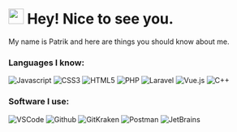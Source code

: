 <h1><img src="https://emojis.slackmojis.com/emojis/images/1531849430/4246/blob-sunglasses.gif?1531849430" width="30"/> Hey! Nice to see you.</h1>

My name is Patrik and here are things you should know about me.

### Languages I know:
![Javascript](https://img.shields.io/static/v1?label=JavaScript&message=ES7&style=for-the-badge&color=F7DF1E&logo=JavaScript)
![CSS3](https://img.shields.io/static/v1?label=CSS&message=CSS3&style=for-the-badge&color=3291A8&logo=CSS3)
![HTML5](https://img.shields.io/static/v1?label=HTML&message=HTML5&style=for-the-badge&color=D63933&logo=HTML5)
![PHP](https://img.shields.io/static/v1?label=PHP&message=8&style=for-the-badge&color=8892BF&logo=PHP)
![Laravel](https://img.shields.io/static/v1?label=Laravel&message=8.x&style=for-the-badge&color=EF3B2D&logo=Laravel)
![Vue.js](https://img.shields.io/static/v1?label=Vue&message=3.x&style=for-the-badge&color=3FB27F&logo=Vue.js)
![C++](https://img.shields.io/static/v1?label=C%2B%2B&message=23&style=for-the-badge&color=33BAFF&logo=c%2B%2B)

### Software I use:

![VSCode](https://img.shields.io/static/v1?label=VSCode&message=1.48-insider&style=for-the-badge&color=1FC0A7&logo=visual-studio-code)
![Github](https://img.shields.io/static/v1?label=GitHub&message=FishyFishPat&color=181717&style=for-the-badge&logo=github)
![GitKraken](https://img.shields.io/static/v1?label=GitKraken&message=7.4.0&color=44abd4&style=for-the-badge&logo=gitkraken)
![Postman](https://img.shields.io/static/v1?label=Postman&message=7.36.0&color=ff6c37&style=for-the-badge&logo=postman)
![JetBrains](https://img.shields.io/static/v1?label=JetBrains&message=2021.2.3&color=F9ED41&style=for-the-badge&logo=jetbrains)
